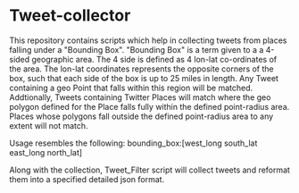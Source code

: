 # Tweet-collector
This repository contains scripts which help in collecting tweets from places falling under a "Bounding Box".
"Bounding Box" is a term given to a a 4-sided geographic area. The 4 side is defined as 4 lon-lat co-ordinates of the area.
The lon-lat coordinates represents the opposite corners of the box, such that each side of the box is up to 25 miles in length. Any Tweet containing a geo Point that falls within this region will be matched. Addtionally, Tweets containing Twitter Places will match where the geo polygon defined for the Place falls fully within the defined point-radius area. Places whose polygons fall outside the defined point-radius area to any extent will not match.

Usage resembles the following: bounding_box:[west_long south_lat east_long north_lat]

Along with the collection, Tweet_Filter script will collect tweets and reformat them into a specified detailed json format.
